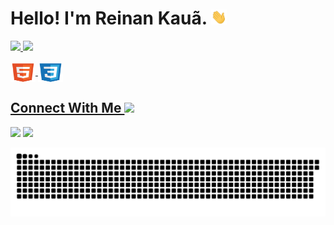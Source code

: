 <h1 >Hello! I'm Reinan Kauã. <img src="https://github.com/LeonardoYz/LeonardoYz/blob/main/assets/Hi.gif" width="25"></h1>


<div>
  <a href="https://github.com/reinankaua">
  <img height="160em" src="https://github-readme-stats.vercel.app/api?username=reinankaua&show_icons=true&theme=tokyonight&include_all_commits=true&count_private=true"/>
  <img height="160em" src="https://github-readme-stats.vercel.app/api/top-langs/?username=reinankaua&layout=compact&langs_count=7&theme=tokyonight"/>
</div>

<div style="display: inline_block"><br>
  <img align="center" alt="Rafa-HTML" height="30" width="40" src="https://raw.githubusercontent.com/devicons/devicon/master/icons/html5/html5-original.svg">
  <img align="center" alt="Rafa-CSS" height="30" width="40" src="https://raw.githubusercontent.com/devicons/devicon/master/icons/css3/css3-original.svg">
</div>
  
##
  
<div> 
  <h2>
    Connect With Me
    <a target="_blank">
      <img src="https://media.tenor.com/images/22f42c11b612b041b4038573dca18a2d/tenor.gif" height="25px" style="max-width:100%;">
    </a>
  </h2>
  <a href="https://instagram.com/reinankaua" target="_blank"><img src="https://img.shields.io/badge/-Reinan%20Kauã-%23E4405F?style=for-the-badge&logo=instagram&logoColor=white" target="_blank"></a>
  <a href="https://www.linkedin.com/in/reinankaua" target="_blank"><img src="https://img.shields.io/badge/-Reinan%20Kauã-%230077B5?style=for-the-badge&logo=linkedin&logoColor=white" target="_blank"></a> 
 
![Snake animation](https://github.com/reinankaua/reinankaua/blob/output/github-contribution-grid-snake.svg)
 
</div>
